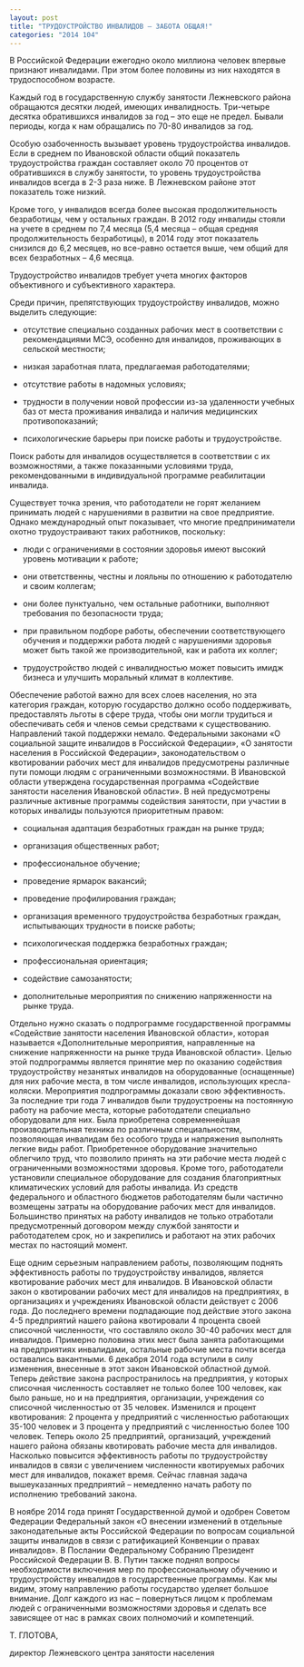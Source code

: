 ```yaml
---
layout: post
title: "ТРУДОУСТРОЙСТВО ИНВАЛИДОВ – ЗАБОТА ОБЩАЯ!"
categories: "2014 104"
---
```


В Российской Федерации ежегодно около миллиона человек впервые признают инвалидами. При этом более половины из них находятся в трудоспособном возрасте.

Каждый год в государственную службу занятости Лежневского района обращаются десятки людей, имеющих инвалидность. Три-четыре десятка обратившихся инвалидов за год – это еще не предел. Бывали периоды, когда к нам обращались по 70-80 инвалидов за год.

Особую озабоченность вызывает уровень трудоустройства инвалидов. Если в среднем по Ивановской области общий показатель трудоустройства граждан составляет около 70 процентов от обратившихся в службу занятости, то уровень трудоустройства инвалидов всегда в 2-3 раза ниже. В Лежневском районе этот показатель тоже низкий.

Кроме того, у инвалидов всегда более высокая продолжительность безработицы, чем у остальных граждан. В 2012 году инвалиды стояли на учете в среднем по 7,4 месяца (5,4 месяца – общая средняя продолжительность безработицы), в 2014 году этот показатель снизился до 6,2 месяцев, но все-равно остается выше, чем общий для всех безработных – 4,6 месяца.

Трудоустройство инвалидов требует учета многих факторов объективного и субъективного характера.

Среди причин, препятствующих трудоустройству инвалидов, можно выделить следующие:

- отсутствие специально созданных рабочих мест в соответствии с рекомендациями МСЭ, особенно для инвалидов, проживающих в сельской местности;

- низкая заработная плата, предлагаемая работодателями;

- отсутствие работы в надомных условиях;

- трудности в получении новой профессии из-за удаленности учебных баз от места проживания инвалида и наличия медицинских противопоказаний;

- психологические барьеры при поиске работы и трудоустройстве.

Поиск работы для инвалидов осуществляется в соответствии с их возможностями, а также показанными условиями труда, рекомендованными в индивидуальной программе реабилитации инвалида.

Существует точка зрения, что работодатели не горят желанием принимать людей с нарушениями в развитии на свое предприятие. Однако международный опыт показывает, что многие предприниматели охотно трудоустраивают таких работников, поскольку:

- люди с ограничениями в состоянии здоровья имеют высокий уровень мотивации к работе;

- они ответственны, честны и лояльны по отношению к работодателю и своим коллегам;

- они более пунктуально, чем остальные работники, выполняют требования по безопасности труда;

- при правильном подборе работы, обеспечении соответствующего обучения и поддержки работа людей с нарушениями здоровья может быть такой же производительной, как и работа их коллег;

- трудоустройство людей с инвалидностью может повысить имидж бизнеса и улучшить моральный климат в коллективе.

Обеспечение работой важно для всех слоев населения, но эта категория граждан, которую государство должно особо поддерживать, предоставлять льготы в сфере труда, чтобы они могли трудиться и обеспечивать себя и членов семьи средствами к существованию. Направлений такой поддержки немало. Федеральными законами «О социальной защите инвалидов в Российской Федерации», «О занятости населения в Российской Федерации», законодательством о квотировании рабочих мест для инвалидов предусмотрены различные пути помощи людям с ограниченными возможностями. В Ивановской области утверждена государственная программа «Содействие занятости населения Ивановской области». В ней предусмотрены различные активные программы содействия занятости, при участии в которых инвалиды пользуются приоритетным правом:

- социальная адаптация безработных граждан на рынке труда;

- организация общественных работ;

- профессиональное обучение;

- проведение ярмарок вакансий;

- проведение профилирования граждан;

- организация временного трудоустройства безработных граждан, испытывающих трудности в поиске работы;

- психологическая поддержка безработных граждан;

- профессиональная ориентация;

- содействие самозанятости;

- дополнительные мероприятия по снижению напряженности на рынке труда.

Отдельно нужно сказать о подпрограмме государственной программы «Содействие занятости населения Ивановской области», которая называется «Дополнительные мероприятия, направленные на снижение напряженности на рынке труда Ивановской области». Целью этой подпрограммы является принятие мер по оказанию содействия трудоустройству незанятых инвалидов на оборудованные (оснащенные) для них рабочие места, в том числе инвалидов, использующих кресла-коляски. Мероприятия подпрограммы доказали свою эффективность. За последние три года 7 инвалидов были трудоустроены на постоянную работу на рабочие места, которые работодатели специально оборудовали для них. Была приобретена современнейшая производительная техника по различным специальностям, позволяющая инвалидам без особого труда и напряжения выполнять легкие виды работ. Приобретенное оборудование значительно облегчило труд, что позволило принять на эти рабочие места людей с ограниченными возможностями здоровья. Кроме того, работодатели установили специальное оборудование для создания благоприятных климатических условий для работы инвалида. Из средств федерального и областного бюджетов работодателям были частично возмещены затраты на оборудование рабочих мест для инвалидов. Большинство принятых на работу инвалидов не только отработали предусмотренный договором между службой занятости и работодателем срок, но и закрепились и работают на этих рабочих местах по настоящий момент.

Еще одним серьезным направлением работы, позволяющим поднять эффективность работы по трудоустройству инвалидов, является квотирование рабочих мест для инвалидов. В Ивановской области закон о квотировании рабочих мест для инвалидов на предприятиях, в организациях и учреждениях Ивановской области действует с 2006 года. До последнего времени подпадающие под действие этого закона 4-5 предприятий нашего района квотировали 4 процента своей списочной численности, что составляло около 30-40 рабочих мест для инвалидов. Примерно половина этих мест была занята работающими на предприятиях инвалидами, остальные рабочие места почти всегда оставались вакантными. 6 декабря 2014 года вступили в силу изменения, внесенные в этот закон Ивановской областной думой. Теперь действие закона распространилось на предприятия, у которых списочная численность составляет не только более 100 человек, как было раньше, но и на предприятия, организации, учреждения со списочной численностью от 35 человек. Изменился и процент квотирования: 2 процента у предприятий с численностью работающих 35-100 человек и 3 процента у предприятий с численностью более 100 человек. Теперь около 25 предприятий, организаций, учреждений нашего района обязаны квотировать рабочие места для инвалидов. Насколько повысится эффективность работы по трудоустройству инвалидов в связи с увеличением численности квотируемых рабочих мест для инвалидов, покажет время. Сейчас главная задача вышеуказанных предприятий – немедленно начать работу по исполнению требований закона.

В ноябре 2014 года принят Государственной думой и одобрен Советом Федерации Федеральный закон «О внесении изменений в отдельные законодательные акты Российской Федерации по вопросам социальной защиты инвалидов в связи с ратификацией Конвенции о правах инвалидов». В Послании Федеральному Собранию Президент Российской Федерации В. В. Путин также поднял вопросы необходимости включения мер по профессиональному обучению и трудоустройству инвалидов в государственные программы. Как мы видим, этому направлению работы государство уделяет большое внимание. Долг каждого из нас – повернуться лицом к проблемам людей с ограниченными возможностями здоровья и сделать все зависящее от нас в рамках своих полномочий и компетенций.

Т. ГЛОТОВА,

директор Лежневского центра занятости населения


